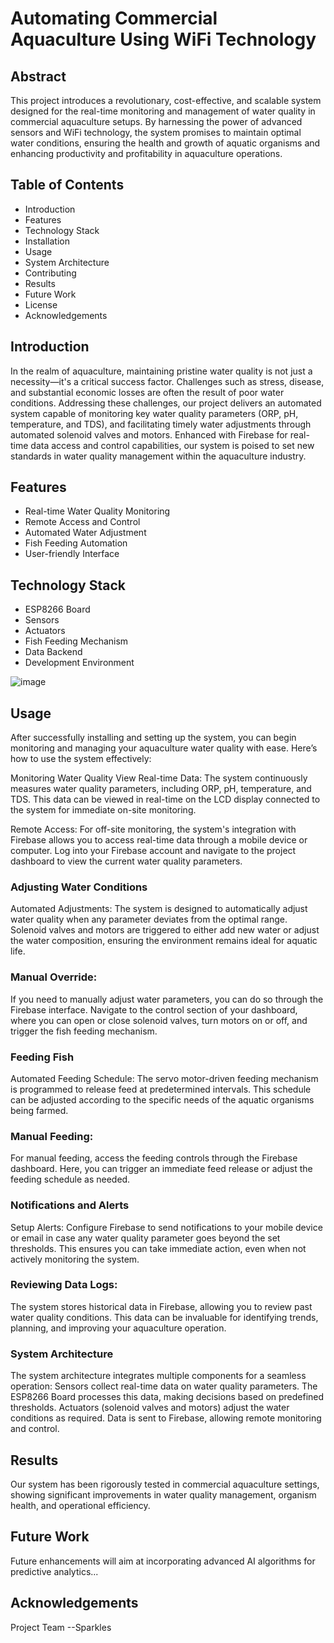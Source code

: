 
<h1>Automating Commercial Aquaculture Using WiFi Technology</h1>

<h2>Abstract</h2>
<p> This project introduces a revolutionary, cost-effective, and scalable system designed for the real-time monitoring and management of water quality in commercial aquaculture setups. By harnessing the power of advanced sensors and WiFi technology, the system promises to maintain optimal water conditions, ensuring the health and growth of aquatic organisms and enhancing productivity and profitability in aquaculture operations. </p>

<h2>Table of Contents</h2>
<ul>
    <li>Introduction</li>
    <li>Features</li>
    <li>Technology Stack</li>
    <li>Installation</li>
    <li>Usage</li>
    <li>System Architecture</li>
    <li>Contributing</li>
    <li>Results</li>
    <li>Future Work</li>
    <li>License</li>
    <li>Acknowledgements</li>
</ul>


 

<h2>Introduction</h2>
<p>In the realm of aquaculture, maintaining pristine water quality is not just a necessity—it's a critical success factor. Challenges such as stress, disease, and substantial economic losses are often the result of poor water conditions. Addressing these challenges, our project delivers an automated system capable of monitoring key water quality parameters (ORP, pH, temperature, and TDS), and facilitating timely water adjustments through automated solenoid valves and motors. Enhanced with Firebase for real-time data access and control capabilities, our system is poised to set new standards in water quality management within the aquaculture industry. </p>

<h2>Features</h2>
<ul>
    <li>Real-time Water Quality Monitoring</li>
    <li>Remote Access and Control</li>
    <li>Automated Water Adjustment</li>
    <li>Fish Feeding Automation</li>
    <li>User-friendly Interface</li>
</ul>

<h2>Technology Stack</h2>
<ul>
    <li>ESP8266 Board</li>
    <li>Sensors</li>
    <li>Actuators</li>
    <li>Fish Feeding Mechanism</li>
    <li>Data Backend</li>
    <li>Development Environment</li>
</ul>
 
 ![image](https://github.com/Gokulrajan2004/Vashisht/assets/119476265/a810ee79-7411-4f24-8d34-3da03ee79e7f)


<h2>Usage</h2>
<p> After successfully installing and setting up the system, you can begin monitoring and managing your aquaculture water quality with ease. Here’s how to use the system effectively:

Monitoring Water Quality
View Real-time Data: The system continuously measures water quality parameters, including ORP, pH, temperature, and TDS. This data can be viewed in real-time on the LCD display connected to the system for immediate on-site monitoring.

Remote Access: For off-site monitoring, the system's integration with Firebase allows you to access real-time data through a mobile device or computer. Log into your Firebase account and navigate to the project dashboard to view the current water quality parameters.

### Adjusting Water Conditions
Automated Adjustments: The system is designed to automatically adjust water quality when any parameter deviates from the optimal range. Solenoid valves and motors are triggered to either add new water or adjust the water composition, ensuring the environment remains ideal for aquatic life.

### Manual Override:
If you need to manually adjust water parameters, you can do so through the Firebase interface. Navigate to the control section of your dashboard, where you can open or close solenoid valves, turn motors on or off, and trigger the fish feeding mechanism.

### Feeding Fish
Automated Feeding Schedule: The servo motor-driven feeding mechanism is programmed to release feed at predetermined intervals. This schedule can be adjusted according to the specific needs of the aquatic organisms being farmed.

### Manual Feeding:
For manual feeding, access the feeding controls through the Firebase dashboard. Here, you can trigger an immediate feed release or adjust the feeding schedule as needed.

### Notifications and Alerts
Setup Alerts: Configure Firebase to send notifications to your mobile device or email in case any water quality parameter goes beyond the set thresholds. This ensures you can take immediate action, even when not actively monitoring the system.

### Reviewing Data Logs:
The system stores historical data in Firebase, allowing you to review past water quality conditions. This data can be invaluable for identifying trends, planning, and improving your aquaculture operation.

 </p>

<h3>System Architecture</h3>
<p>The system architecture integrates multiple components for a seamless operation:
Sensors collect real-time data on water quality parameters.
The ESP8266 Board processes this data, making decisions based on predefined thresholds.
Actuators (solenoid valves and motors) adjust the water conditions as required.
Data is sent to Firebase, allowing remote monitoring and control.</p>

<h2>Results</h2>
<p>Our system has been rigorously tested in commercial aquaculture settings, showing significant improvements in water quality management, organism health, and operational efficiency.</p>

<h2>Future Work</h2>
<p>Future enhancements will aim at incorporating advanced AI algorithms for predictive analytics...</p>

<h2>Acknowledgements</h2>
<p>Project Team --Sparkles</p>
<p></p>

</body>


